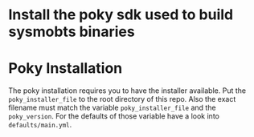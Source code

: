 # Install the poky sdk used to build sysmobts binaries

# Poky Installation

The poky installation requires you to have the installer available.
Put the `poky_installer_file` to the root directory of this repo.
Also the exact filename must match the variable `poky_installer_file` and the
`poky_version`.
For the defaults of those variable have a look into `defaults/main.yml`.

